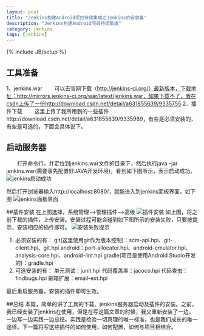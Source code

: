 ```yaml
---
layout: post
title: "Jenkins构建Android项目持续集成之Jenkins的安装篇"
description: "Jenkins构建Android项目持续集成"
category: jenkins
tags: [jenkins]
---
```

{% include JB/setup %}

## 工具准备
1、jenkins.war
　　可以去官网下载（http://jenkins-ci.org/）最新版本，下载地址：http://mirrors.jenkins-ci.org/war/latest/jenkins.war，如果下载不了，我在csdn上传了一份http://download.csdn.net/detail/a631855639/9335755
2、插件下载
　　这里上传了我所用到的一些插件http://download.csdn.net/detail/a631855639/9335989，有些是必须安装的，有些是可选的，下面会具体说下。
## 启动服务器
　　打开命令行，并定位到jenkins.war文件的目录下，然后执行java –jar jenkins.war(需要事先配置好JAVA开发环境)，看到如下图所示，表示启动成功。
![jenkins启动成功](http://img.blog.csdn.net/20151208103835001)

然后打开浏览器输入http://localhost:8080/，就能进入到jenkins面板界面，如下图
![jenkins面板界面](http://img.blog.csdn.net/20151208104146073)

##插件安装
在上图选择，系统管理—>管理插件—>高级
![插件安装](http://img.blog.csdn.net/20151208110939286)
如上图，将之前下载的插件，上传安装。安装过程可能会碰到如下图所示的安装失败，只要按提示，安装相应的插件即可。
![安装失败提示](http://img.blog.csdn.net/20151208111239877)

1. 必须安装的有：
git(这里使用git作为版本控制)：scm-api.hpi、git-client.hpi、git.hpi
android：port-allocator.hpi、android-emulator.hpi、analysis-core.hpi、android-lint.hpi
gradle(项目是使用Android Studio开发的)：gradle.hpi
2. 可选安装的有：
单元测试：junit.hpi
代码覆盖率：jacoco.hpi
代码查虫：findbugs.hpi
邮箱扩展：email-ext.hpi

最后重启服务器，安装的插件即可生效。

##总结
本篇，简单的讲了工具的下载、jenkins服务器启动及插件的安装。之前，我已经安装了jenkins在使用，但是在写这篇文章的时候，我又重新安装了一边，一边写一边实践一边总结。实践是检验一切真理的唯一标准，也是我们成长的唯一途径。下一篇将写这些插件的如何使用，如何配置，如何与项目相结合。